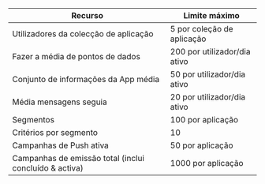 Recurso|Limite máximo
---|---
Utilizadores da colecção de aplicação|5 por coleção de aplicação
Fazer a média de pontos de dados|200 por utilizador/dia ativo
Conjunto de informações da App média|50 por utilizador/dia ativo
Média mensagens seguia|20 por utilizador/dia ativo
Segmentos|100 por aplicação
Critérios por segmento|10
Campanhas de Push ativa|50 por aplicação
Campanhas de emissão total (inclui concluído & activa)|1000 por aplicação
